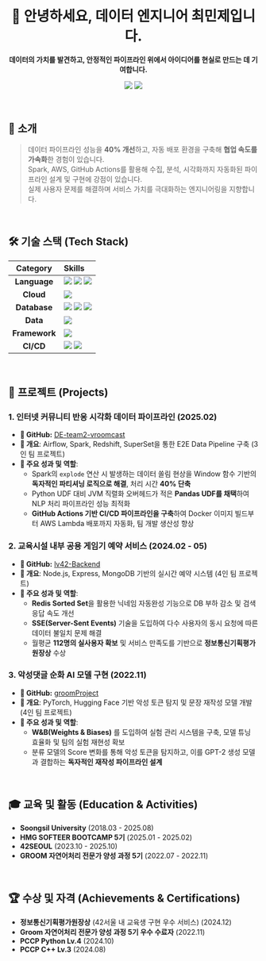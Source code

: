 <div align="center">
  <h1>👋 안녕하세요, 데이터 엔지니어 최민제입니다.</h1>
  <p>
    <strong>데이터의 가치를 발견하고, 안정적인 파이프라인 위에서 아이디어를 현실로 만드는 데 기여합니다.</strong>
  </p>
  <p>
    <a href="mailto:louis9982.dev@gmail.com"><img src="https://img.shields.io/badge/Gmail-EA4335?style=flat-square&logo=Gmail&logoColor=white"/></a>
    <a href="https://github.com/minjacho42"><img src="https://img.shields.io/badge/GitHub-181717?style=flat-square&logo=GitHub&logoColor=white"/></a>
  </p>
</div>

<br>

## 🚀 소개

> 데이터 파이프라인 성능을 **40% 개선**하고, 자동 배포 환경을 구축해 **협업 속도를 가속화**한 경험이 있습니다. <br>
> Spark, AWS, GitHub Actions를 활용해 수집, 분석, 시각화까지 자동화된 파이프라인 설계 및 구현에 강점이 있습니다. <br>
> 실제 사용자 문제를 해결하며 서비스 가치를 극대화하는 엔지니어링을 지향합니다.

<br>

## 🛠️ 기술 스택 (Tech Stack)

| Category | Skills |
|:---:|:---|
| **Language** | <img src="https://img.shields.io/badge/Python-3776AB?style=flat-square&logo=Python&logoColor=white"/> <img src="https://img.shields.io/badge/C++-00599C?style=flat-square&logo=C%2B%2B&logoColor=white"/> <img src="https://img.shields.io/badge/JavaScript-F7DF1E?style=flat-square&logo=JavaScript&logoColor=black"/> |
| **Cloud** | <img src="https://img.shields.io/badge/Amazon AWS-232F3E?style=flat-square&logo=Amazon-AWS&logoColor=white"/> |
| **Database** | <img src="https://img.shields.io/badge/PostgreSQL-4169E1?style=flat-square&logo=PostgreSQL&logoColor=white"/> <img src="https://img.shields.io/badge/MongoDB-47A248?style=flat-square&logo=MongoDB&logoColor=white"/> <img src="https://img.shields.io/badge/Redis-DC382D?style=flat-square&logo=Redis&logoColor=white"/> |
| **Data** | <img src="https://img.shields.io/badge/Apache Spark-E25A1C?style=flat-square&logo=Apache-Spark&logoColor=white"/> |
| **Framework** | <img src="https://img.shields.io/badge/FastAPI-009688?style=flat-square&logo=FastAPI&logoColor=white"/> |
| **CI/CD** | <img src="https://img.shields.io/badge/Docker-2496ED?style=flat-square&logo=Docker&logoColor=white"/> <img src="https://img.shields.io/badge/GitHub Actions-2088FF?style=flat-square&logo=GitHub-Actions&logoColor=white"/> |

<br>

## 🌟 프로젝트 (Projects)

### 1. 인터넷 커뮤니티 반응 시각화 데이터 파이프라인 (2025.02)
* **🔗 GitHub:** [DE-team2-vroomcast](https://github.com/minjacho42/DE-team2-vroomcast)
* **📝 개요**: Airflow, Spark, Redshift, SuperSet을 통한 E2E Data Pipeline 구축 (3인 팀 프로젝트)
* **🎯 주요 성과 및 역할**:
    * Spark의 `explode` 연산 시 발생하는 데이터 쏠림 현상을 Window 함수 기반의 **독자적인 파티셔닝 로직으로 해결**, 처리 시간 **40% 단축**
    * Python UDF 대비 JVM 직렬화 오버헤드가 적은 **Pandas UDF를 채택**하여 NLP 처리 파이프라인 성능 최적화
    * **GitHub Actions 기반 CI/CD 파이프라인을 구축**하여 Docker 이미지 빌드부터 AWS Lambda 배포까지 자동화, 팀 개발 생산성 향상

### 2. 교육시설 내부 공용 게임기 예약 서비스 (2024.02 - 05)
* **🔗 GitHub:** [lv42-Backend](https://github.com/Team-LV42/lv42-Backend)
* **📝 개요**: Node.js, Express, MongoDB 기반의 실시간 예약 시스템 (4인 팀 프로젝트)
* **🎯 주요 성과 및 역할**:
    * **Redis Sorted Set**을 활용한 닉네임 자동완성 기능으로 DB 부하 감소 및 검색 응답 속도 개선
    * **SSE(Server-Sent Events)** 기술을 도입하여 다수 사용자의 동시 요청에 따른 데이터 불일치 문제 해결
    * 월평균 **112명의 실사용자 확보** 및 서비스 만족도를 기반으로 **정보통신기획평가원장상** 수상

### 3. 악성댓글 순화 AI 모델 구현 (2022.11)
* **🔗 GitHub:** [groomProject](https://github.com/minjacho42/groomProject)
* **📝 개요**: PyTorch, Hugging Face 기반 악성 토큰 탐지 및 문장 재작성 모델 개발 (4인 팀 프로젝트)
* **🎯 주요 성과 및 역할**:
    * **W&B(Weights & Biases)** 를 도입하여 실험 관리 시스템을 구축, 모델 튜닝 효율화 및 팀의 실험 재현성 확보
    * 분류 모델의 Score 변화를 통해 악성 토큰을 탐지하고, 이를 GPT-2 생성 모델과 결합하는 **독자적인 재작성 파이프라인 설계**

<br>

## 🎓 교육 및 활동 (Education & Activities)

* **Soongsil University** (2018.03 - 2025.08)
* **HMG SOFTEER BOOTCAMP 5기** (2025.01 - 2025.02)
* **42SEOUL** (2023.10 - 2025.10)
* **GROOM 자연어처리 전문가 양성 과정 5기** (2022.07 - 2022.11)

<br>

## 🏆 수상 및 자격 (Achievements & Certifications)

* **정보통신기획평가원장상** (42서울 내 교육생 구현 우수 서비스) (2024.12)
* **Groom 자연어처리 전문가 양성 과정 5기 우수 수료자** (2022.11)
* **PCCP Python Lv.4** (2024.10)
* **PCCP C++ Lv.3** (2024.08)
